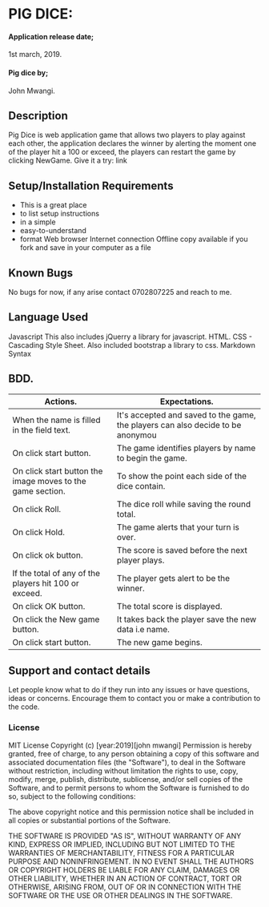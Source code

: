 # PIG DICE:

#### Application release date;

1st march, 2019.

#### Pig dice by;

John Mwangi.

## Description

Pig Dice is web application game that allows two players to play against each other, the application declares the winner by alerting the moment one of the player hit a 100 or exceed, the players can restart the game by clicking NewGame. Give it a try: link

## Setup/Installation Requirements

-   This is a great place
-   to list setup instructions
-   in a simple
-   easy-to-understand
-   format
    Web browser
    Internet connection Offline copy available if you fork and save in your computer as a file

## Known Bugs

No bugs for now, if any arise contact 0702807225 and reach to me.

## Language Used

Javascript This also includes jQuerry a library for javascript.
HTML.
CSS - Cascading Style Sheet. Also included bootstrap a library to css.
Markdown Syntax

## BDD.

| Actions.                                                   | Expectations.                                                                   |
| ---------------------------------------------------------- | ------------------------------------------------------------------------------- |
| When the name is filled in the field text.                 | It's accepted and saved to the game, the players can also decide to be anonymou |
| On click start button.                                     | The game identifies players by name to begin the game.                          |
| On click start button the image moves to the game section. | To show the point each side of the dice contain.                                |
| On click Roll.                                             | The dice roll while saving the round total.                                     |
| On click Hold.                                             | The game alerts that your turn is over.                                         |
| On click ok button.                                        | The score is saved before the next player plays.                                |
| If the total of any of the players hit 100 or exceed.      | The player gets alert to be the winner.                                         |
| On click OK button.                                        | The total score is displayed.                                                   |
| On click the New game button.                              | It takes back the player save the new data i.e name.                            |
| On click start button.                                     | The new game begins.                                                            |

## Support and contact details

Let people know what to do if they run into any issues or have questions, ideas or concerns.  Encourage them to contact you or make a contribution to the code.

### License

MIT License
Copyright (c) [year:2019][john mwangi]
Permission is hereby granted, free of charge, to any person obtaining a copy of this software and associated documentation files (the "Software"), to deal in the Software without restriction, including without limitation the rights to use, copy, modify, merge, publish, distribute, sublicense, and/or sell copies of the Software, and to permit persons to whom the Software is furnished to do so, subject to the following conditions:

The above copyright notice and this permission notice shall be included in all copies or substantial portions of the Software.

THE SOFTWARE IS PROVIDED "AS IS", WITHOUT WARRANTY OF ANY KIND, EXPRESS OR IMPLIED, INCLUDING BUT NOT LIMITED TO THE WARRANTIES OF MERCHANTABILITY, FITNESS FOR A PARTICULAR PURPOSE AND NONINFRINGEMENT. IN NO EVENT SHALL THE AUTHORS OR COPYRIGHT HOLDERS BE LIABLE FOR ANY CLAIM, DAMAGES OR OTHER LIABILITY, WHETHER IN AN ACTION OF CONTRACT, TORT OR OTHERWISE, ARISING FROM, OUT OF OR IN CONNECTION WITH THE SOFTWARE OR THE USE OR OTHER DEALINGS IN THE SOFTWARE.
